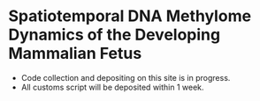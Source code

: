 # Spatiotemporal DNA Methylome Dynamics of the Developing Mammalian Fetus

* Code collection and depositing on this site is in progress.
* All customs script will be deposited within 1 week.
